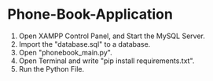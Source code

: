 # Phone-Book-Application

1. Open XAMPP Control Panel, and Start the MySQL Server.
2. Import the "database.sql" to a database.
3. Open "phonebook_main.py".
4. Open Terminal and write "pip install requirements.txt".
5. Run the Python File.
